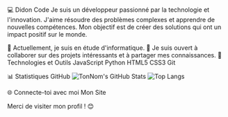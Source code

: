 💻 Didon Code
Je suis un développeur passionné par la technologie et l'innovation. J'aime résoudre des problèmes complexes et apprendre de nouvelles compétences. Mon objectif est de créer des solutions qui ont un impact positif sur le monde.

🌱 Actuellement, je suis en étude d'informatique.
👯 Je suis ouvert à collaborer sur des projets intéressants et à partager mes connaissances.
🔧 Technologies et Outils
JavaScript Python HTML5 CSS3 Git

📊 Statistiques GitHub
![TonNom's GitHub Stats](https://github-readme-stats.vercel.app/api?username=Neptune2k21&show_icons=true&theme=radical) ![Top Langs](https://github-readme-stats.vercel.app/api/top-langs/?username=Neptune2k21&layout=compact&langs_count=6&theme=radical)

🌐 Connecte-toi avec moi
Mon Site

Merci de visiter mon profil ! 😊
